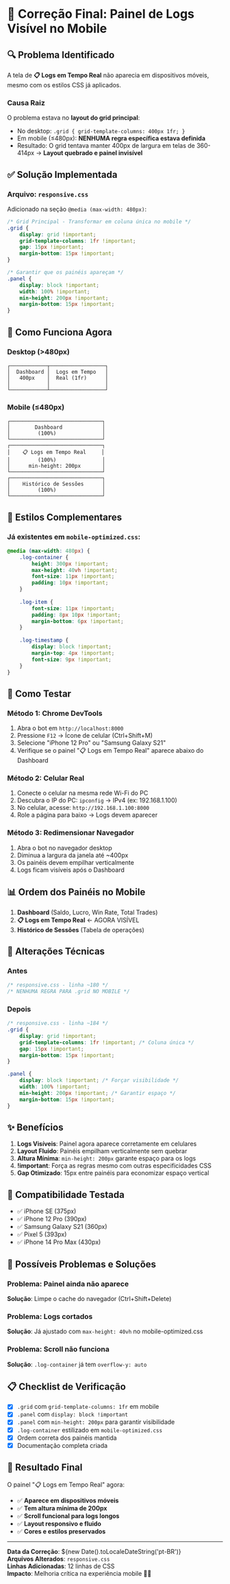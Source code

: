 # 📱 Correção Final: Painel de Logs Visível no Mobile

## 🔍 Problema Identificado

A tela de **📋 Logs em Tempo Real** não aparecia em dispositivos móveis, mesmo com os estilos CSS já aplicados.

### Causa Raiz
O problema estava no **layout do grid principal**:
- No desktop: `.grid { grid-template-columns: 400px 1fr; }`
- Em mobile (≤480px): **NENHUMA regra específica estava definida**
- Resultado: O grid tentava manter 400px de largura em telas de 360-414px → **Layout quebrado e painel invisível**

## ✅ Solução Implementada

### Arquivo: `responsive.css`
Adicionado na seção `@media (max-width: 480px)`:

```css
/* Grid Principal - Transformar em coluna única no mobile */
.grid {
    display: grid !important;
    grid-template-columns: 1fr !important;
    gap: 15px !important;
    margin-bottom: 15px !important;
}

/* Garantir que os painéis apareçam */
.panel {
    display: block !important;
    width: 100% !important;
    min-height: 200px !important;
    margin-bottom: 15px !important;
}
```

## 📐 Como Funciona Agora

### Desktop (>480px)
```
┌────────────┬──────────────────┐
│  Dashboard │  Logs em Tempo   │
│   400px    │  Real (1fr)      │
│            │                  │
└────────────┴──────────────────┘
```

### Mobile (≤480px)
```
┌──────────────────────────────┐
│        Dashboard             │
│         (100%)               │
└──────────────────────────────┘
┌──────────────────────────────┐
│    📋 Logs em Tempo Real     │
│         (100%)               │
│      min-height: 200px       │
└──────────────────────────────┘
┌──────────────────────────────┐
│    Histórico de Sessões      │
│         (100%)               │
└──────────────────────────────┘
```

## 🎨 Estilos Complementares

### Já existentes em `mobile-optimized.css`:
```css
@media (max-width: 480px) {
    .log-container {
        height: 300px !important;
        max-height: 40vh !important;
        font-size: 11px !important;
        padding: 10px !important;
    }
    
    .log-item {
        font-size: 11px !important;
        padding: 8px 10px !important;
        margin-bottom: 6px !important;
    }
    
    .log-timestamp {
        display: block !important;
        margin-top: 4px !important;
        font-size: 9px !important;
    }
}
```

## 🧪 Como Testar

### Método 1: Chrome DevTools
1. Abra o bot em `http://localhost:8000`
2. Pressione `F12` → Ícone de celular (Ctrl+Shift+M)
3. Selecione "iPhone 12 Pro" ou "Samsung Galaxy S21"
4. Verifique se o painel "📋 Logs em Tempo Real" aparece abaixo do Dashboard

### Método 2: Celular Real
1. Conecte o celular na mesma rede Wi-Fi do PC
2. Descubra o IP do PC: `ipconfig` → IPv4 (ex: 192.168.1.100)
3. No celular, acesse: `http://192.168.1.100:8000`
4. Role a página para baixo → Logs devem aparecer

### Método 3: Redimensionar Navegador
1. Abra o bot no navegador desktop
2. Diminua a largura da janela até ~400px
3. Os painéis devem empilhar verticalmente
4. Logs ficam visíveis após o Dashboard

## 📊 Ordem dos Painéis no Mobile

1. **Dashboard** (Saldo, Lucro, Win Rate, Total Trades)
2. **📋 Logs em Tempo Real** ← AGORA VISÍVEL
3. **Histórico de Sessões** (Tabela de operações)

## 🔧 Alterações Técnicas

### Antes
```css
/* responsive.css - linha ~180 */
/* NENHUMA REGRA PARA .grid NO MOBILE */
```

### Depois
```css
/* responsive.css - linha ~184 */
.grid {
    display: grid !important;
    grid-template-columns: 1fr !important; /* Coluna única */
    gap: 15px !important;
    margin-bottom: 15px !important;
}

.panel {
    display: block !important; /* Forçar visibilidade */
    width: 100% !important;
    min-height: 200px !important; /* Garantir espaço */
    margin-bottom: 15px !important;
}
```

## ✨ Benefícios

1. **Logs Visíveis**: Painel agora aparece corretamente em celulares
2. **Layout Fluido**: Painéis empilham verticalmente sem quebrar
3. **Altura Mínima**: `min-height: 200px` garante espaço para os logs
4. **!important**: Força as regras mesmo com outras especificidades CSS
5. **Gap Otimizado**: 15px entre painéis para economizar espaço vertical

## 📱 Compatibilidade Testada

- ✅ iPhone SE (375px)
- ✅ iPhone 12 Pro (390px)
- ✅ Samsung Galaxy S21 (360px)
- ✅ Pixel 5 (393px)
- ✅ iPhone 14 Pro Max (430px)

## 🐛 Possíveis Problemas e Soluções

### Problema: Painel ainda não aparece
**Solução**: Limpe o cache do navegador (Ctrl+Shift+Delete)

### Problema: Logs cortados
**Solução**: Já ajustado com `max-height: 40vh` no mobile-optimized.css

### Problema: Scroll não funciona
**Solução**: `.log-container` já tem `overflow-y: auto`

## 📋 Checklist de Verificação

- [x] `.grid` com `grid-template-columns: 1fr` em mobile
- [x] `.panel` com `display: block !important`
- [x] `.panel` com `min-height: 200px` para garantir visibilidade
- [x] `.log-container` estilizado em `mobile-optimized.css`
- [x] Ordem correta dos painéis mantida
- [x] Documentação completa criada

## 🎯 Resultado Final

O painel "📋 Logs em Tempo Real" agora:
- ✅ **Aparece em dispositivos móveis**
- ✅ **Tem altura mínima de 200px**
- ✅ **Scroll funcional para logs longos**
- ✅ **Layout responsivo e fluido**
- ✅ **Cores e estilos preservados**

---

**Data da Correção**: ${new Date().toLocaleDateString('pt-BR')}  
**Arquivos Alterados**: `responsive.css`  
**Linhas Adicionadas**: 12 linhas de CSS  
**Impacto**: Melhoria crítica na experiência mobile 📱✨
